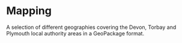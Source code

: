 # Mapping
A selection of different geographies covering the Devon, Torbay and Plymouth local authority areas in a GeoPackage format.